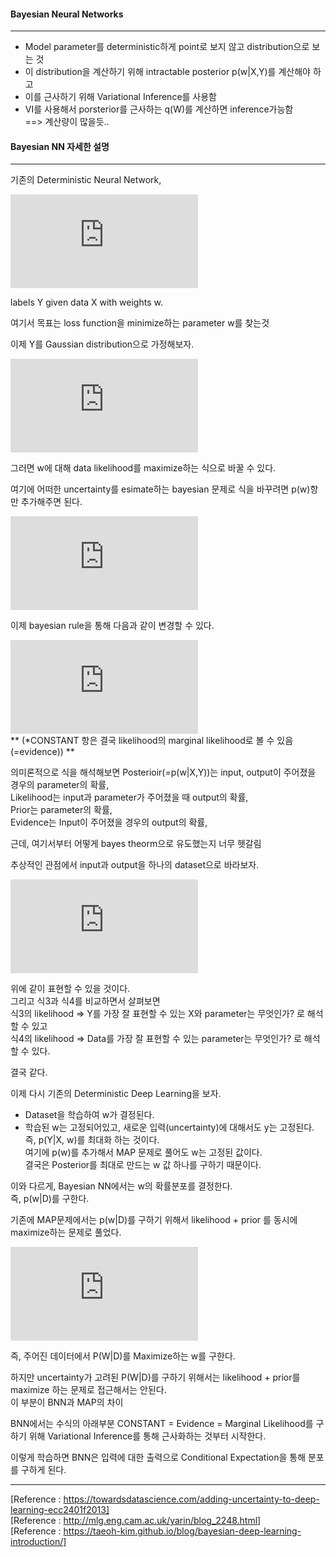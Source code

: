 #### Bayesian Neural Networks
------------------------
- Model parameter를 deterministic하게 point로 보지 않고 distribution으로 보는 것  
- 이 distribution을 계산하기 위해 intractable posterior p(w|X,Y)를 계산해야 하고  
- 이를 근사하기 위해 Variational Inference를 사용함  
- VI를 사용해서 porsterior를 근사하는 q(W)를 계산하면 inference가능함  
==> 계산량이 많을듯..

#### Bayesian NN 자세한 설명
---------------------------------
기존의 Deterministic Neural Network, 
  
![equation](https://latex.codecogs.com/gif.latex?Y%20%3D%20w%20*%20X)  
  
labels Y given data X with weights w.  
  
여기서 목표는 loss function을 minimize하는 parameter w를 찾는것  
  
이제 Y를 Gaussian distribution으로 가정해보자.  
  
![equation](https://latex.codecogs.com/gif.latex?p%28Y%7CX%2Cw%29%20%5Cquad%20%5Cquad%20%5Cquad%20%5Cquad%20%5Cquad%20%281%29)  
  
그러면 w에 대해 data likelihood를 maximize하는 식으로 바꿀 수 있다.  
  
여기에 어떠한 uncertainty를 esimate하는 bayesian 문제로 식을 바꾸려면 p(w)항만 추가해주면 된다.   
  
![equation](https://latex.codecogs.com/gif.latex?p%28Y%7CX%2Cw%29%20*%20p%28w%29%20%5Cquad%20%5Cquad%20%5Cquad%20%5Cquad%20%5Cquad%20%282%29)  
  
이제 bayesian rule을 통해 다음과 같이 변경할 수 있다.  
  
![equation](https://latex.codecogs.com/gif.latex?p%28w%7CX%2CY%29%20%3D%20%5Cfrac%7Bp%28Y%7CX%2Cw%29%20*%20p%28w%29%7D%7BCONSTANT%20%5C%3B%20or%20%5C%3B%20P%28Y%7CX%29%7D%5Cquad%20%5Cquad%20%5Cquad%20%5Cquad%20%5Cquad%20%283%29)  
** (*CONSTANT 항은 결국 likelihood의 marginal likelihood로 볼 수 있음(=evidence))  **
  
의미론적으로 식을 해석해보면 Posterioir(=p(w|X,Y))는 input, output이 주어졌을 경우의 parameter의 확률,  
Likelihood는 input과 parameter가 주어졌을 때 output의 확률,  
Prior는 parameter의 확률,  
Evidence는 Input이 주어졌을 경우의 output의 확률,  
  
근데, 여기서부터 어떻게 bayes theorm으로 유도했는지 너무 헷갈림  
  
추상적인 관점에서 input과 output을 하나의 dataset으로 바라보자.  
  
![equation](https://latex.codecogs.com/gif.latex?p%28W%7CD%29%20%3D%20%5Cfrac%7Bp%28D%7CW%29%20*%20p%28W%29%20%7D%7Bp%28D%29%7D%20%5Cquad%5Cquad%5Cquad%5Cquad%5Cquad%284%29)  
  
  
위에 같이 표현할 수 있을 것이다.  
그리고 식3과 식4를 비교하면서 살펴보면  
식3의 likelihood => Y를 가장 잘 표현할 수 있는 X와 parameter는 무엇인가? 로 해석할 수 있고  
식4의 likelihood => Data를 가장 잘 표현할 수 있는 parameter는 무엇인가? 로 해석할 수 있다.  
  
결국 같다.  
  
이제 다시 기존의 Deterministic Deep Learning을 보자.  
- Dataset을 학습하여 w가 결정된다.  
- 학습된 w는 고정되어있고, 새로운 입력(uncertainty)에 대해서도 y는 고정된다.  
즉, p(Y|X, w)를 최대화 하는 것이다.  
여기에 p(w)를 추가해서 MAP 문제로 풀어도 w는 고정된 값이다.  
결국은 Posterior를 최대로 만드는 w 값 하나를 구하기 때문이다.  
  
이와 다르게, Bayesian NN에서는 w의 확률분포를 결정한다.  
즉, p(w|D)를 구한다.  
  
기존에 MAP문제에서는 p(w|D)를 구하기 위해서 likelihood + prior 를 동시에 maximize하는 문제로 풀었다.  
  
![equation](https://latex.codecogs.com/gif.latex?%7Bw_%7BMAP%7D%7D%20%3D%20argmax_%7Bw%7D%28logP%28D%7Cw%29%20&plus;%20logP%28w%29%29%20%5Cquad%5Cquad%5Cquad%5Cquad%5Cquad)  
  
즉, 주어진 데이터에서 P(W|D)를 Maximize하는 w를 구한다.  
  
하지만 uncertainty가 고려된 P(W|D)를 구하기 위해서는 likelihood + prior를 maximize 하는 문제로 접근해서는 안된다.  
이 부분이 BNN과 MAP의 차이    
  
BNN에서는 수식의 아래부분 CONSTANT = Evidence = Marginal Likelihood를 구하기 위해 Variational Inference를 통해 근사화하는 것부터 시작한다.  
  
이렇게 학습하면 BNN은 입력에 대한 출력으로 Conditional Expectation을 통해 분포를 구하게 된다.  

------------------------------------------------------------------------
[Reference : https://towardsdatascience.com/adding-uncertainty-to-deep-learning-ecc2401f2013]  
[Reference : http://mlg.eng.cam.ac.uk/yarin/blog_2248.html]  
[Reference : https://taeoh-kim.github.io/blog/bayesian-deep-learning-introduction/]  
